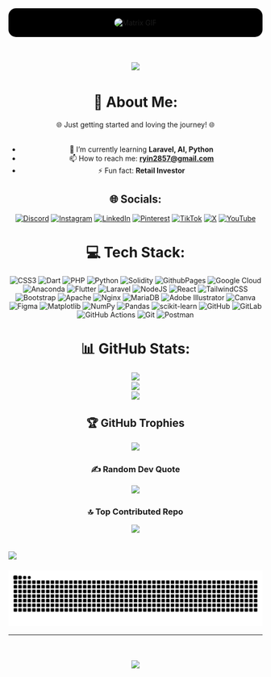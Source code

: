 <div align="center" style="background-color: #000000; padding: 20px; border-radius: 15px;">
    <img src="https://tenor.com/view/the-matrix-matrix-coding-title-code-gif-17795276.gif" alt="Matrix GIF" width="100%" style="height: auto; max-height: 200px; border-radius: 15px;"/>
</div>

<h1 align="center">
    <img src="https://readme-typing-svg.herokuapp.com/?font=Orbitron&size=35&center=true&vCenter=true&width=500&height=70&duration=5000&lines=Welcome+to+the+Matrix!+👾;+I’m+JoOffline!+AKA+Ryin!;&color=39FF14&background=000000" />
</h1>

<div align="center">

# 💫 About Me:
🌐 Just getting started and loving the journey! 🌐<br><br>
- 🌱 I’m currently learning **Laravel, AI, Python**<br>
- 📫 How to reach me: **ryin2857@gmail.com**<br>
- ⚡ Fun fact: **Retail Investor**

## 🌐 Socials:
[![Discord](https://img.shields.io/badge/Discord-%237289DA.svg?logo=discord&logoColor=white)](https://discord.gg/discord.me) 
[![Instagram](https://img.shields.io/badge/Instagram-%23E4405F.svg?logo=Instagram&logoColor=white)](https://instagram.com/j.ontheway_) 
[![LinkedIn](https://img.shields.io/badge/LinkedIn-%230077B5.svg?logo=linkedin&logoColor=white)](https://linkedin.com/in/mr1753) 
[![Pinterest](https://img.shields.io/badge/Pinterest-%23E60023.svg?logo=Pinterest&logoColor=white)](https://pinterest.com/Mr1753) 
[![TikTok](https://img.shields.io/badge/TikTok-%23000000.svg?logo=TikTok&logoColor=white)](https://tiktok.com/@jxont02) 
[![X](https://img.shields.io/badge/X-black.svg?logo=X&logoColor=white)](https://x.com/ryin2857ryin) 
[![YouTube](https://img.shields.io/badge/YouTube-%23FF0000.svg?logo=YouTube&logoColor=white)](https://youtube.com/@Mr17) 

# 💻 Tech Stack:
![CSS3](https://img.shields.io/badge/css3-%231572B6.svg?style=for-the-badge&logo=css3&logoColor=white) 
![Dart](https://img.shields.io/badge/dart-%230175C2.svg?style=for-the-badge&logo=dart&logoColor=white) 
![PHP](https://img.shields.io/badge/php-%23777BB4.svg?style=for-the-badge&logo=php&logoColor=white) 
![Python](https://img.shields.io/badge/python-3670A0?style=for-the-badge&logo=python&logoColor=ffdd54) 
![Solidity](https://img.shields.io/badge/Solidity-%23363636.svg?style=for-the-badge&logo=solidity&logoColor=white) 
![GithubPages](https://img.shields.io/badge/github%20pages-121013?style=for-the-badge&logo=github&logoColor=white) 
![Google Cloud](https://img.shields.io/badge/GoogleCloud-%234285F4.svg?style=for-the-badge&logo=google-cloud&logoColor=white) 
![Anaconda](https://img.shields.io/badge/Anaconda-%2344A833.svg?style=for-the-badge&logo=anaconda&logoColor=white) 
![Flutter](https://img.shields.io/badge/Flutter-%2302569B.svg?style=for-the-badge&logo=Flutter&logoColor=white) 
![Laravel](https://img.shields.io/badge/laravel-%23FF2D20.svg?style=for-the-badge&logo=laravel&logoColor=white) 
![NodeJS](https://img.shields.io/badge/node.js-6DA55F?style=for-the-badge&logo=node.js&logoColor=white) 
![React](https://img.shields.io/badge/react-%2320232a.svg?style=for-the-badge&logo=react&logoColor=%2361DAFB) 
![TailwindCSS](https://img.shields.io/badge/tailwindcss-%2338B2AC.svg?style=for-the-badge&logo=tailwind-css&logoColor=white) 
![Bootstrap](https://img.shields.io/badge/bootstrap-%238511FA.svg?style=for-the-badge&logo=bootstrap&logoColor=white) 
![Apache](https://img.shields.io/badge/apache-%23D42029.svg?style=for-the-badge&logo=apache&logoColor=white) 
![Nginx](https://img.shields.io/badge/nginx-%23009639.svg?style=for-the-badge&logo=nginx&logoColor=white) 
![MariaDB](https://img.shields.io/badge/MariaDB-003545?style=for-the-badge&logo=mariadb&logoColor=white) 
![Adobe Illustrator](https://img.shields.io/badge/adobe%20illustrator-%23FF9A00.svg?style=for-the-badge&logo=adobe%20illustrator&logoColor=white) 
![Canva](https://img.shields.io/badge/Canva-%2300C4CC.svg?style=for-the-badge&logo=Canva&logoColor=white) 
![Figma](https://img.shields.io/badge/figma-%23F24E1E.svg?style=for-the-badge&logo=figma&logoColor=white) 
![Matplotlib](https://img.shields.io/badge/Matplotlib-%23ffffff.svg?style=for-the-badge&logo=Matplotlib&logoColor=black) 
![NumPy](https://img.shields.io/badge/numpy-%23013243.svg?style=for-the-badge&logo=numpy&logoColor=white) 
![Pandas](https://img.shields.io/badge/pandas-%23150458.svg?style=for-the-badge&logo=pandas&logoColor=white) 
![scikit-learn](https://img.shields.io/badge/scikit--learn-%23F7931E.svg?style=for-the-badge&logo=scikit-learn&logoColor=white) 
![GitHub](https://img.shields.io/badge/github-%23121011.svg?style=for-the-badge&logo=github&logoColor=white) 
![GitLab](https://img.shields.io/badge/gitlab-%23181717.svg?style=for-the-badge&logo=gitlab&logoColor=white) 
![GitHub Actions](https://img.shields.io/badge/github%20actions-%232671E5.svg?style=for-the-badge&logo=githubactions&logoColor=white) 
![Git](https://img.shields.io/badge/git-%23F05033.svg?style=for-the-badge&logo=git&logoColor=white) 
![Postman](https://img.shields.io/badge/Postman-FF6C37?style=for-the-badge&logo=postman&logoColor=white)

# 📊 GitHub Stats:
![](https://github-readme-stats.vercel.app/api?username=JoOffline&theme=neon&hide_border=false&include_all_commits=true&count_private=true)<br/>
![](https://github-readme-streak-stats.herokuapp.com/?user=JoOffline&theme=neon&hide_border=false)<br/>
![](https://github-readme-stats.vercel.app/api/top-langs/?username=JoOffline&theme=neon&hide_border=false&include_all_commits=true&count_private=true&layout=compact)

## 🏆 GitHub Trophies
![](https://github-profile-trophy.vercel.app/?username=JoOffline&theme=radical&no-frame=false&no-bg=false&margin-w=4)

### ✍️ Random Dev Quote
![](https://quotes-github-readme.vercel.app/api?type=horizontal&theme=radical)

### 🔝 Top Contributed Repo
![](https://github-contributor-stats.vercel.app/api?username=JoOffline&limit=5&theme=neon&combine_all_yearly_contributions=true)




</div>

[![](https://visitcount.itsvg.in/api?id=JoOffline&icon=2&color=11)](https://visitcount.itsvg.in)
---

<!-- Proudly created with GPRM ( https://gprm.itsvg.in ) -->


<img src="https://raw.githubusercontent.com/JoOffline/JoOffline/output/snake.svg" alt="Snake animation" />

---

<h1 align="center">
    <img src="https://readme-typing-svg.herokuapp.com/?font=Orbitron&size=35&center=true&vCenter=true&width=500&height=70&duration=5000&lines=Game+Over!+👨‍💻;&color=39FF14&background=000000" />
</h1>
